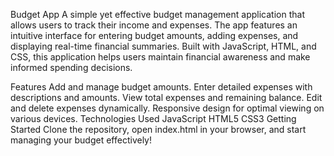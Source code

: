Budget App
A simple yet effective budget management application that allows users to track their income and expenses. The app features an intuitive interface for entering budget amounts, adding expenses, and displaying real-time financial summaries. Built with JavaScript, HTML, and CSS, this application helps users maintain financial awareness and make informed spending decisions.

Features
Add and manage budget amounts.
Enter detailed expenses with descriptions and amounts.
View total expenses and remaining balance.
Edit and delete expenses dynamically.
Responsive design for optimal viewing on various devices.
Technologies Used
JavaScript
HTML5
CSS3
Getting Started
Clone the repository, open index.html in your browser, and start managing your budget effectively!
